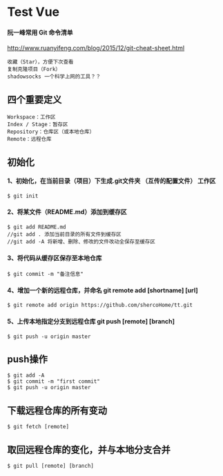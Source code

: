 # Test Vue

#### 阮一峰常用 Git 命令清单
http://www.ruanyifeng.com/blog/2015/12/git-cheat-sheet.html

```
收藏（Star），方便下次查看
复制克隆项目（Fork）
shadowsocks 一个科学上网的工具？？
```



## 四个重要定义
```
Workspace：工作区
Index / Stage：暂存区
Repository：仓库区（或本地仓库）
Remote：远程仓库
```

## 初始化

#### 1、初始化，在当前目录（项目）下生成.git文件夹 （互传的配置文件） 工作区
```
$ git init
```
#### 2、将某文件（README.md）添加到缓存区
```
$ git add README.md
//git add . 添加当前目录的所有文件到缓存区
//git add -A 将新增、删除、修改的文件改动全保存至缓存区
```
#### 3、将代码从缓存区保存至本地仓库
```
$ git commit -m "备注信息"
```
#### 4、增加一个新的远程仓库，并命名  git remote add [shortname] [url]
```
$ git remote add origin https://github.com/shercoHome/tt.git
```
#### 5、上传本地指定分支到远程仓库  git push [remote] [branch]
```
$ git push -u origin master
```

## push操作

```
$ git add -A
$ git commit -m "first commit"
$ git push -u origin master
```

## 下载远程仓库的所有变动
```
$ git fetch [remote]
```
## 取回远程仓库的变化，并与本地分支合并
```
$ git pull [remote] [branch]
```

